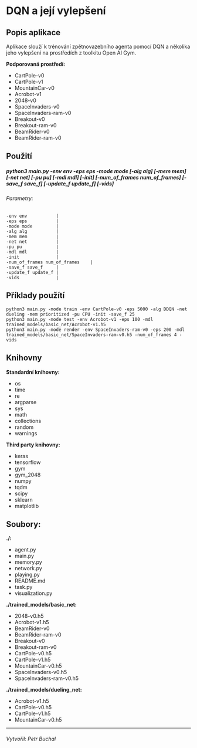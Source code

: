DQN a její vylepšení
====================
Popis aplikace
-----------
Aplikace slouží k trénování zpětnovazebního agenta pomocí DQN a několika jeho vylepšení na prostředích z toolkitu Open AI Gym.

**Podporovaná prostředí:**

* CartPole-v0
* CartPole-v1
* MountainCar-v0
* Acrobot-v1
* 2048-v0
* SpaceInvaders-v0
* SpaceInvaders-ram-v0
* Breakout-v0
* Breakout-ram-v0
* BeamRider-v0
* BeamRider-ram-v0

Použití
-----
##### python3 main.py -env env -eps eps -mode mode [-alg alg] [-mem mem] [-net net] [-pu pu] [-mdl mdl] [-init] [-num_of_frames num_of_frames] [-save_f save_f] [-update_f update_f] [-vids]
###### Parametry:

    -env env           |   
    -eps eps           |   
    -mode mode         |   
    -alg alg           |   
    -mem mem           |   
    -net net           |   
    -pu pu             |   
    -mdl mdl           |   
    -init              |   
    -num_of_frames num_of_frames    |   
    -save_f save_f     |   
    -update_f update_f |   
    -vids              |   

Příklady použítí
-----------------
    python3 main.py -mode train -env CartPole-v0 -eps 5000 -alg DDQN -net dueling -mem prioritized -pu CPU -init -save_f 25
    python3 main.py -mode test -env Acrobot-v1 -eps 100 -mdl trained_models/basic_net/Acrobot-v1.h5
    python3 main.py -mode render -env SpaceInvaders-ram-v0 -eps 200 -mdl trained_models/basic_net/SpaceInvaders-ram-v0.h5 -num_of_frames 4 -vids

Knihovny
-----------------
**Standardní knihovny:**
* os
* time
* re
* argparse
* sys
* math
* collections
* random
* warnings


**Third party knihovny:**
* keras
* tensorflow
* gym
* gym_2048
* numpy
* tqdm
* scipy
* sklearn
* matplotlib

Soubory:
---------------------------
**./:**

* agent.py
* main.py
* memory.py
* network.py
* playing.py
* README.md
* task.py
* visualization.py

**./trained_models/basic_net:**

* 2048-v0.h5
* Acrobot-v1.h5
* BeamRider-v0
* BeamRider-ram-v0
* Breakout-v0
* Breakout-ram-v0
* CartPole-v0.h5
* CartPole-v1.h5
* MountainCar-v0.h5
* SpaceInvaders-v0.h5
* SpaceInvaders-ram-v0.h5

**./trained_models/dueling_net:**

* Acrobot-v1.h5
* CartPole-v0.h5
* CartPole-v1.h5
* MountainCar-v0.h5

****

###### Vytvořil: Petr Buchal
